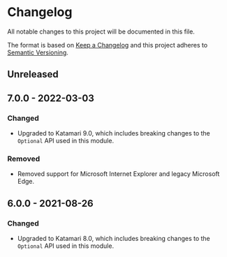 # Changelog
All notable changes to this project will be documented in this file.

The format is based on [Keep a Changelog](http://keepachangelog.com/en/1.0.0/)
and this project adheres to [Semantic Versioning](http://semver.org/spec/v2.0.0.html).

## Unreleased

## 7.0.0 - 2022-03-03

### Changed
- Upgraded to Katamari 9.0, which includes breaking changes to the `Optional` API used in this module.

### Removed
- Removed support for Microsoft Internet Explorer and legacy Microsoft Edge.

## 6.0.0 - 2021-08-26

### Changed
- Upgraded to Katamari 8.0, which includes breaking changes to the `Optional` API used in this module.
